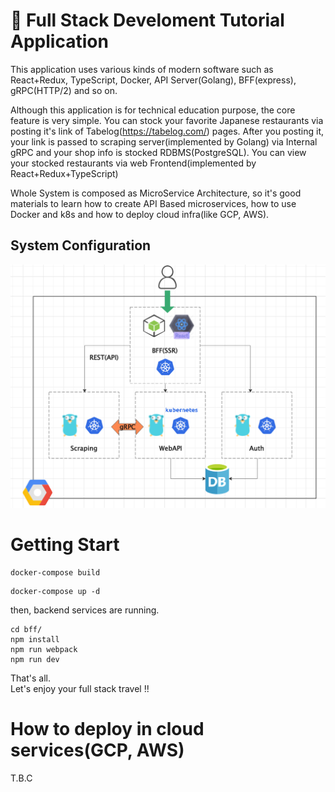 # 📖 Full Stack Develoment Tutorial Application
This application uses various kinds of modern software such as React+Redux, TypeScript, Docker, API Server(Golang), BFF(express), gRPC(HTTP/2) and so on.   
  
Although this application is for technical education purpose, the core feature is very simple. You can stock your favorite Japanese restaurants via posting it's link of Tabelog(https://tabelog.com/) pages.
After you posting it, your link is passed to scraping server(implemented by Golang) via Internal gRPC and your shop info is stocked RDBMS(PostgreSQL). You can view your stocked restaurants via web Frontend(implemented by React+Redux+TypeScript)  
  
Whole System is composed as MicroService Architecture, so it's good materials to learn how to create API Based microservices, how to use Docker and k8s and how to deploy cloud infra(like GCP, AWS).

## System Configuration
![infrastructure](https://github.com/aweglteo/fullstack_development/blob/master/doc/images/infra.png?raw=true)

# Getting Start
```
docker-compose build
```
  
```
docker-compose up -d
```
then, backend services are running.  
  
```
cd bff/
npm install
npm run webpack
npm run dev
```

That's all.  
Let's enjoy your full stack travel !!
  
  
# How to deploy in cloud services(GCP, AWS)
T.B.C  
